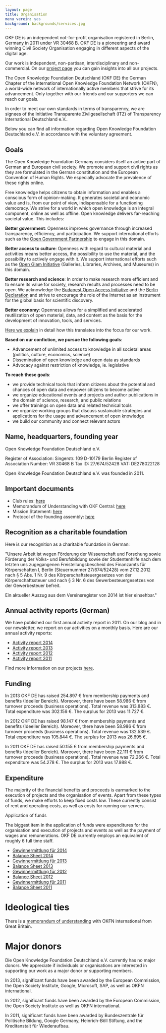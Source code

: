 ```yaml
---
layout: page
title: Organisation
menu_verein: yes
background: backgrounds/services.jpg
---
```


OKF DE is an independent not-for-profit organisation registered in Berlin, Germany in 2011 under VR 30468 B. OKF DE is a pioneering and award winning Civil Society Organisation engaging in different aspects of the digital age. 

Our work is independent, non-partisan, interdisciplinary and non-commercial. On our [project page](../projekte/) you can gain insights into all our projects. 

The Open Knowledge Foundation Deutschland (OKF DE) the German Chapter of the international Open Knowledge Foundation Network (OKFN), a world-wide network of internationally active members that strive for its advancement. Only together with our friends and our supporters we can reach our goals.  

In order to meet our own standards in terms of transparency, we are signees of the Initiative Transparente Zivilgesellschaft (ITZ) of Transparency International Deutschland e.V..

Below you can find all information regarding Open Knowledge Foundation Deutschland e.V. in accordance with the voluntary agreement. 

## Goals

The Open Knowledge Foundation Germany considers itself an active part of German and European civil society. We promote and support civil rights as they are formulated in the German constitution and the European Convention of Human Rights. We especially advocate the prevalence of these rights online. 

Free knowledge helps citizens to obtain information and enables a conscious form of opinion-making. It generates societal and economic value and is, from our point of view, indispensable for a functioning democracy. We strive for a world in which open knowledge is an integral component, online as well as offline. Open knowledge delivers far-reaching societal value. This includes: 

**Better government**: Openness improves governance through increased transparency, efficiency, and participation. We support international efforts such as the [Open Government Partnership](http://www.opengovpartnership.org/) to engage in this domain. 

**Better access to culture**: Openness with regard to cultural material and activities means better access, the possibility to use the material, and the possibility to actively engage with it. We support international efforts such as the [Open Glam Initiative](http://openglam.org/) (Galleries, Libraries, Archives, and Museums) in this domain. 

**Better research and science**: In order to make research more efficient and to ensure its value for society, research results and processes need to be open. We acknowledge the [Budapest Open Access Initiative](http://www.budapestopenaccessinitiative.org) and the [Berlin Declaration](http://openaccess.mpg.de/Berliner-Erklaerung) and strive to encourage the role of the Internet as an instrument for the global basis for scientific discovery. 

**Better economy**: Openness allows for a simplified and accelerated reutilization of open material, data, and content as the basis for the development of innovation, tools, and services. 

[Here we explain](../themen/) in detail how this translates into the focus for our work. 

**Based on our confiction, we pursue the following goals**:

* Advancement of unlimited access to knowledge in all societal areas (politics, culture, economics, science)
* Dissemination of open knowledge and open data as standards
* Advocacy against restriction of knowledge, ie. legislative

**To reach these goals**:
* we provide technical tools that inform citizens about the potential and chances of open data and empower citizens to become active
* we organize educational events and projects and author publications in the domain of science, research, and public relations
* we offer trainings on open data and related technical tools
* we organize working groups that discuss sustainable strategies and applications for the usage and advancement of open knowledge
* we build our community and connect relevant actors

## Name, headquarters, founding year

Open Knowledge Foundation Deutschland e.V.

Register of Association: 
Singerstr. 109
D-10179 Berlin
Register of Association Number: VR 30468 B
Tax ID: 27/674/52428 
VAT: DE278022128

Open Knowledge Foundation Deutschland e.V. was founded in 2011.

## Important documents

* Club rules: [here](../verein/satzung)
* Memorandum of Understanding with OKF Central: [here](../files/verein/okfde-mou.pdf)
* Mission Statement: [here](../mission)
* Protocol of the founding assembly: [here](../files/verein/OKF-DE-Protokoll-der-Gruendungsversammlung.pdf)

## Recognition as a charitable foundation

Here is our recognition as a charitable foundation in German: 

"Unsere Arbeit ist wegen Förderung der Wissenschaft und Forschung sowie Förderung der Volks- und Berufsbildung sowie der Studentenhilfe nach dem letzten uns zugegangenen Freistellungsbescheid des Finanzamts für Körperschaften I, Berlin (Steuernummer 27/674/52428) vom 27.12.2012 nach § 5 Abs. 1 Nr. 9 des Körperschaftsteuergesetzes von der Körperschaftssteuer und nach § 3 Nr. 6 des Gewerbesteuergesetzes von der Gewerbesteuer befreit.

Ein aktueller Auszug aus dem Vereinsregister von 2014 ist hier einsehbar."

## Annual activity reports (German)

We have published our first annual activity report in 2011. On our blog and in our newsletter, we report on our activities on a monthly basis. Here are our annual activity reports:

* [Activity report 2014](../files/verein/OKFDE-Taetigkeitsbericht-2014.pdf)
* [Activity report 2013](../files/verein/OKFDE-Taetigkeitsbericht-2013.pdf)
* [Activity report 2012](../files/verein/OKFDE-Taetigkeitsbericht-2012.pdf)
* [Activity report 2011](../files/verein/OKFDE-Taetigkeitsbericht-2011.pdf)

Find more information on our projects [here](../projekte/).

## Funding

In 2013 OKF DE has raised 254.897 € from membership payments and benefits (Ideeller Bereich). Moreover, there have been 58.986 € from turnover proceeds (business operations). Total revenue was 313.883 €. Total expenditure was 302.156 €. The surplus for 2013 was 11.727 €.

In 2012 OKF DE has raised 98.147 € from membership payments and benefits (Ideeller Bereich). Moreover, there have been 58.986 € from turnover proceeds (business operations). Total revenue was 132.539 €. Total expenditure was 105.844 €. The surplus for 2013 was 26.695 €.

In 2011 OKF DE has raised 50.155 € from membership payments and benefits (Ideeller Bereich). Moreover, there have been 22.111 € from turnover proceeds (business operations). Total revenue was 72.266 €. Total expenditure was 54.278 €. The surplus for 2013 was 17.988 €.

## Expenditure

The majority of the financial benefits and proceeds is earmarked to the execution of projects and the organisation of events. Apart from these types of funds, we make efforts to keep fixed costs low. These currently consist of rent and operating costs, as well as costs for running our servers. 

Application of funds

The biggest item in the application of funds were expenditures for the organisation and execution of projects and events as well as the payment of wages and remunerations. OKF DE currently employs an equivalent of roughly 6 full time staff.

* [Gewinnermittlung für 2014](../files/verein/OKF-DE-Gewinnermittlung-kurz-2014.pdf)
* [Balance Sheet 2014](../files/verein/Balance-Sheet-2014.pdf)
* [Gewinnermittlung für 2013](../files/verein/OKF-DE-Gewinnermittlung-kurz-2013.pdf)
* [Balance Sheet 2013](../files/verein/Balance-Sheet-2013.pdf)
* [Gewinnermittlung für 2012](../files/verein/OKF-DE-Gewinnermittlung-kurz-2012.pdf)
* [Balance Sheet 2012](../files/verein/Balance-Sheet-2012.pdf)
* [Gewinnermittlung für 2011](../files/verein/OKF-DE-Gewinnermittlung-kurz-2011.pdf)
* [Balance Sheet 2011](../files/verein/Balance-Sheet-2011.pdf)

# Ideological ties

There is a [memorandum of understanding](../files/verein/okfde-mou.pdf) with OKFN international from Great Britain. 

# Major donors

Die Open Knowledge Foundation Deutschland e.V. currently has no major donors. We appreciate if individuals or organisations are interested in supporting our work as a major donor or supporting members. 

In 2013, significant funds have been awarded by the European Commission, the Open Society Institute, Google, Microsoft, SAP, as well as OKFN international. 

In 2012, significant funds have been awarded by the European Commission, the Open Society Institute as well as OKFN international. 

In 2011, significant funds have been awarded by Bundeszentrale für Politische Bildung, Google Germany, Heinrich-Böll Stiftung, and the Kreditanstalt für Wiederaufbau.

